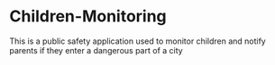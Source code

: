 # Children-Monitoring
This is a public safety application used to monitor children and notify parents if they enter a dangerous part of a city
